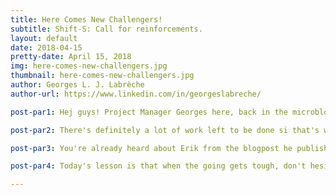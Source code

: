 ```yaml
---
title: Here Comes New Challengers!
subtitle: Shift-S: Call for reinforcements.
layout: default
date: 2018-04-15
pretty-date: April 15, 2018
img: here-comes-new-challengers.jpg
thumbnail: here-comes-new-challengers.jpg
author: Georges L. J. Labrèche
author-url: https://www.linkedin.com/in/georgeslabreche/

post-par1: Hej guys! Project Manager Georges here, back in the microblogging game. What a busy week it's been for everyone as we push to get some schematics done in time for the Critical Design Review at ESTEC. End of May is not that far away!

post-par2: There's definitely a lot of work left to be done si that's why we now have two new team members who have joined the team. A warm welcome to Emily and Erik!

post-par3: You're already heard about Erik from the blogpost he published a few days ago. Erik has joined the Thermal Division. As for Emily, she joined the Mechanical Division and you'll hear more about her tomorrow when she publishes her blogpost.

post-par4: Today's lesson is that when the going gets tough, don't hesitate to reach out for help. There are plenty of cool people out there like Emily and Erik who can save the day. That's it for now folks, over and out! 

---
```

